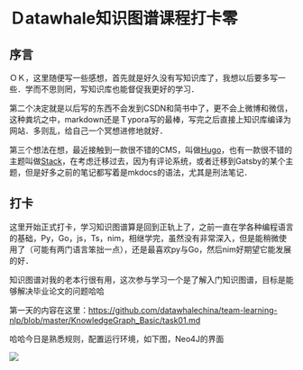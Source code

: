  # Ｄatawhale知识图谱课程打卡零



## 序言

ＯＫ，这里随便写一些感想，首先就是好久没有写知识库了，我想以后要多写一些．学而不思则罔，写知识库也能督促我更好的学习．

第二个决定就是以后写的东西不会发到CSDN和简书中了，更不会上微博和微信，这种粪坑之中，markdown还是Ｔypora写的最棒，写完之后直接上知识库编译为网站．多则乱，给自己一个冥想进修地就好．

第三个想法在想，最近接触到一款很不错的CMS，叫做[Hugo](https://github.com/gohugoio/hugo)，也有一款很不错的主题叫做[Stack](https://github.com/CaiJimmy/hugo-theme-stack)，在考虑迁移过去，因为有评论系统，或者迁移到Gatsby的某个主题，但是好多之前的笔记都写着是mkdocs的语法，尤其是刑法笔记．



## 打卡



这里开始正式打卡，学习知识图谱算是回到正轨上了，之前一直在学各种编程语言的基础，Py，Go，js，Ts，nim，相继学完，虽然没有非常深入，但是能稍微使用了（可能有两门语言笨拙一点），还是最喜欢py与Go，然后nim好期望它能发展的好．

知识图谱对我的老本行很有用，这次参与学习一个是了解入门知识图谱，目标是能够解决毕业论文的问题哈哈

第一天的内容在这里：https://github.com/datawhalechina/team-learning-nlp/blob/master/KnowledgeGraph_Basic/task01.md

哈哈今日是熟悉规则，配置运行环境，如下图，Neo4J的界面

![](https://s3.ax1x.com/2021/01/10/s16iVJ.png)